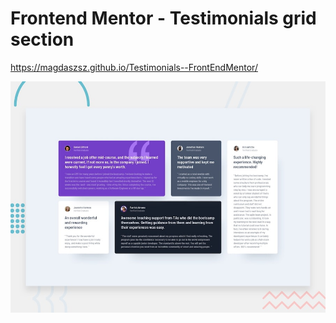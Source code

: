 # Frontend Mentor - Testimonials grid section

https://magdaszsz.github.io/Testimonials--FrontEndMentor/

![Design preview for the Testimonials grid section coding challenge](./design/desktop-preview.jpg)

